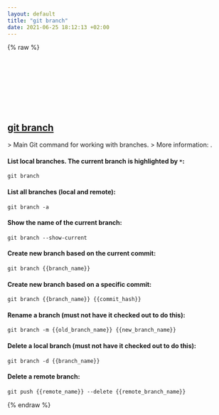 ```yaml
---
layout: default
title: "git branch"
date: 2021-06-25 18:12:13 +02:00
---
```

{% raw %}
<h2 id="git-branch">
  <a href="/en/common/git-branch.html">git branch</a> <a href="#git-branch"><svg class="icon">
    <use href="/assets/images/unicode_sprite.svg#link" />
  </svg></a>
</h2>
> Main Git command for working with branches.
> More information: <https://git-scm.com/docs/git-branch>.

#### List local branches. The current branch is highlighted by `*`:
```shell
git branch
```
#### List all branches (local and remote):
```shell
git branch -a
```
#### Show the name of the current branch:
```shell
git branch --show-current
```
#### Create new branch based on the current commit:
```shell
git branch {{branch_name}}
```
#### Create new branch based on a specific commit:
```shell
git branch {{branch_name}} {{commit_hash}}
```
#### Rename a branch (must not have it checked out to do this):
```shell
git branch -m {{old_branch_name}} {{new_branch_name}}
```
#### Delete a local branch (must not have it checked out to do this):
```shell
git branch -d {{branch_name}}
```
#### Delete a remote branch:
```shell
git push {{remote_name}} --delete {{remote_branch_name}}
```
{% endraw %}